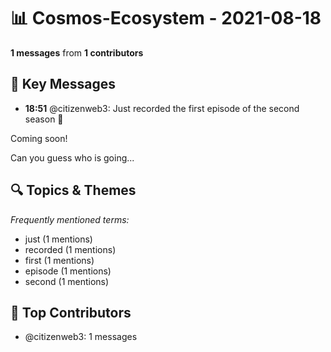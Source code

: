 # 📊 Cosmos-Ecosystem - 2021-08-18
**1 messages** from **1 contributors**

## 💬 Key Messages
- **18:51** @citizenweb3: Just recorded the first episode of the second season 🚀

Coming soon! 

Can you guess who is going...

## 🔍 Topics & Themes
*Frequently mentioned terms:*
- just (1 mentions)
- recorded (1 mentions)
- first (1 mentions)
- episode (1 mentions)
- second (1 mentions)

## 👥 Top Contributors
- @citizenweb3: 1 messages